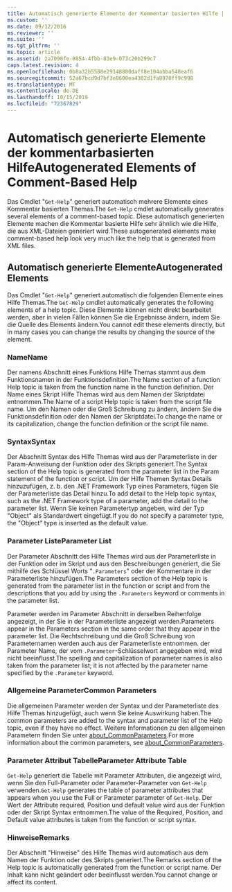 ```yaml
---
title: Automatisch generierte Elemente der Kommentar basierten Hilfe | Microsoft-Dokumentation
ms.custom: ''
ms.date: 09/12/2016
ms.reviewer: ''
ms.suite: ''
ms.tgt_pltfrm: ''
ms.topic: article
ms.assetid: 2a7098fe-0854-4fbb-83e9-073c20b299c7
caps.latest.revision: 4
ms.openlocfilehash: 0b8a32b5588e29148800daff8e104abba548eaf6
ms.sourcegitcommit: 52a67bcd9d7bf3e8600ea4302d1fa8970ff9c998
ms.translationtype: MT
ms.contentlocale: de-DE
ms.lasthandoff: 10/15/2019
ms.locfileid: "72367829"
---
```

# <a name="autogenerated-elements-of-comment-based-help"></a><span data-ttu-id="cc4b1-102">Automatisch generierte Elemente der kommentarbasierten Hilfe</span><span class="sxs-lookup"><span data-stu-id="cc4b1-102">Autogenerated Elements of Comment-Based Help</span></span>

<span data-ttu-id="cc4b1-103">Das Cmdlet "`Get-Help`" generiert automatisch mehrere Elemente eines Kommentar basierten Themas.</span><span class="sxs-lookup"><span data-stu-id="cc4b1-103">The `Get-Help` cmdlet automatically generates several elements of a comment-based topic.</span></span> <span data-ttu-id="cc4b1-104">Diese automatisch generierten Elemente machen die Kommentar basierte Hilfe sehr ähnlich wie die Hilfe, die aus XML-Dateien generiert wird.</span><span class="sxs-lookup"><span data-stu-id="cc4b1-104">These autogenerated elements make comment-based help look very much like the help that is generated from XML files.</span></span>

## <a name="autogenerated-elements"></a><span data-ttu-id="cc4b1-105">Automatisch generierte Elemente</span><span class="sxs-lookup"><span data-stu-id="cc4b1-105">Autogenerated Elements</span></span>

<span data-ttu-id="cc4b1-106">Das Cmdlet "`Get-Help`" generiert automatisch die folgenden Elemente eines Hilfe Themas.</span><span class="sxs-lookup"><span data-stu-id="cc4b1-106">The `Get-Help` cmdlet automatically generates the following elements of a help topic.</span></span> <span data-ttu-id="cc4b1-107">Diese Elemente können nicht direkt bearbeitet werden, aber in vielen Fällen können Sie die Ergebnisse ändern, indem Sie die Quelle des Elements ändern.</span><span class="sxs-lookup"><span data-stu-id="cc4b1-107">You cannot edit these elements directly, but in many cases you can change the results by changing the source of the element.</span></span>

### <a name="name"></a><span data-ttu-id="cc4b1-108">Name</span><span class="sxs-lookup"><span data-stu-id="cc4b1-108">Name</span></span>

<span data-ttu-id="cc4b1-109">Der namens Abschnitt eines Funktions Hilfe Themas stammt aus dem Funktionsnamen in der Funktionsdefinition.</span><span class="sxs-lookup"><span data-stu-id="cc4b1-109">The Name section of a function Help topic is taken from the function name in the function definition.</span></span> <span data-ttu-id="cc4b1-110">Der Name eines Skript Hilfe Themas wird aus dem Namen der Skriptdatei entnommen.</span><span class="sxs-lookup"><span data-stu-id="cc4b1-110">The Name of a script Help topic is taken from the script file name.</span></span> <span data-ttu-id="cc4b1-111">Um den Namen oder die Groß Schreibung zu ändern, ändern Sie die Funktionsdefinition oder den Namen der Skriptdatei.</span><span class="sxs-lookup"><span data-stu-id="cc4b1-111">To change the name or its capitalization, change the function definition or the script file name.</span></span>

### <a name="syntax"></a><span data-ttu-id="cc4b1-112">Syntax</span><span class="sxs-lookup"><span data-stu-id="cc4b1-112">Syntax</span></span>

<span data-ttu-id="cc4b1-113">Der Abschnitt Syntax des Hilfe Themas wird aus der Parameterliste in der Param-Anweisung der Funktion oder des Skripts generiert.</span><span class="sxs-lookup"><span data-stu-id="cc4b1-113">The Syntax section of the Help topic is generated from the parameter list in the Param statement of the function or script.</span></span> <span data-ttu-id="cc4b1-114">Um der Hilfe Themen Syntax Details hinzuzufügen, z. b. den .NET Framework Typ eines Parameters, fügen Sie der Parameterliste das Detail hinzu.</span><span class="sxs-lookup"><span data-stu-id="cc4b1-114">To add detail to the Help topic syntax, such as the .NET Framework type of a parameter, add the detail to the parameter list.</span></span> <span data-ttu-id="cc4b1-115">Wenn Sie keinen Parametertyp angeben, wird der Typ "Object" als Standardwert eingefügt.</span><span class="sxs-lookup"><span data-stu-id="cc4b1-115">If you do not specify a parameter type, the "Object" type is inserted as the default value.</span></span>

### <a name="parameter-list"></a><span data-ttu-id="cc4b1-116">Parameter Liste</span><span class="sxs-lookup"><span data-stu-id="cc4b1-116">Parameter List</span></span>

<span data-ttu-id="cc4b1-117">Der Parameter Abschnitt des Hilfe Themas wird aus der Parameterliste in der Funktion oder im Skript und aus den Beschreibungen generiert, die Sie mithilfe des Schlüssel Worts "`.Parameters`" oder der Kommentare in der Parameterliste hinzufügen.</span><span class="sxs-lookup"><span data-stu-id="cc4b1-117">The Parameters section of the Help topic is generated from the parameter list in the function or script and from the descriptions that you add by using the `.Parameters` keyword or comments in the parameter list.</span></span>

<span data-ttu-id="cc4b1-118">Parameter werden im Parameter Abschnitt in derselben Reihenfolge angezeigt, in der Sie in der Parameterliste angezeigt werden.</span><span class="sxs-lookup"><span data-stu-id="cc4b1-118">Parameters appear in the Parameters section in the same order that they appear in the parameter list.</span></span> <span data-ttu-id="cc4b1-119">Die Rechtschreibung und die Groß Schreibung von Parameternamen werden auch aus der Parameterliste entnommen. der Parameter Name, der vom `.Parameter`-Schlüsselwort angegeben wird, wird nicht beeinflusst.</span><span class="sxs-lookup"><span data-stu-id="cc4b1-119">The spelling and capitalization of parameter names is also taken from the parameter list; it is not affected by the parameter name specified by the `.Parameter` keyword.</span></span>

### <a name="common-parameters"></a><span data-ttu-id="cc4b1-120">Allgemeine Parameter</span><span class="sxs-lookup"><span data-stu-id="cc4b1-120">Common Parameters</span></span>

<span data-ttu-id="cc4b1-121">Die allgemeinen Parameter werden der Syntax und der Parameterliste des Hilfe Themas hinzugefügt, auch wenn Sie keine Auswirkung haben.</span><span class="sxs-lookup"><span data-stu-id="cc4b1-121">The common parameters are added to the syntax and parameter list of the Help topic, even if they have no effect.</span></span> <span data-ttu-id="cc4b1-122">Weitere Informationen zu den allgemeinen Parametern finden Sie unter [about_CommonParameters](/powershell/module/microsoft.powershell.core/about/about_commonparameters).</span><span class="sxs-lookup"><span data-stu-id="cc4b1-122">For more information about the common parameters, see [about_CommonParameters](/powershell/module/microsoft.powershell.core/about/about_commonparameters).</span></span>

### <a name="parameter-attribute-table"></a><span data-ttu-id="cc4b1-123">Parameter Attribut Tabelle</span><span class="sxs-lookup"><span data-stu-id="cc4b1-123">Parameter Attribute Table</span></span>

<span data-ttu-id="cc4b1-124">`Get-Help` generiert die Tabelle mit Parameter Attributen, die angezeigt wird, wenn Sie den Full-Parameter oder Parameter-Parameter von `Get-Help` verwenden.</span><span class="sxs-lookup"><span data-stu-id="cc4b1-124">`Get-Help` generates the table of parameter attributes that appears when you use the Full or Parameter parameter of `Get-Help`.</span></span> <span data-ttu-id="cc4b1-125">Der Wert der Attribute required, Position und default value wird aus der Funktion oder der Skript Syntax entnommen.</span><span class="sxs-lookup"><span data-stu-id="cc4b1-125">The value of the Required, Position, and Default value attributes is taken from the function or script syntax.</span></span>

### <a name="remarks"></a><span data-ttu-id="cc4b1-126">Hinweise</span><span class="sxs-lookup"><span data-stu-id="cc4b1-126">Remarks</span></span>

<span data-ttu-id="cc4b1-127">Der Abschnitt "Hinweise" des Hilfe Themas wird automatisch aus dem Namen der Funktion oder des Skripts generiert.</span><span class="sxs-lookup"><span data-stu-id="cc4b1-127">The Remarks section of the Help topic is automatically generated from the function or script name.</span></span> <span data-ttu-id="cc4b1-128">Der Inhalt kann nicht geändert oder beeinflusst werden.</span><span class="sxs-lookup"><span data-stu-id="cc4b1-128">You cannot change or affect its content.</span></span>
